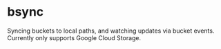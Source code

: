 # bsync

Syncing buckets to local paths, and watching updates via bucket events.
Currently only supports Google Cloud Storage.
